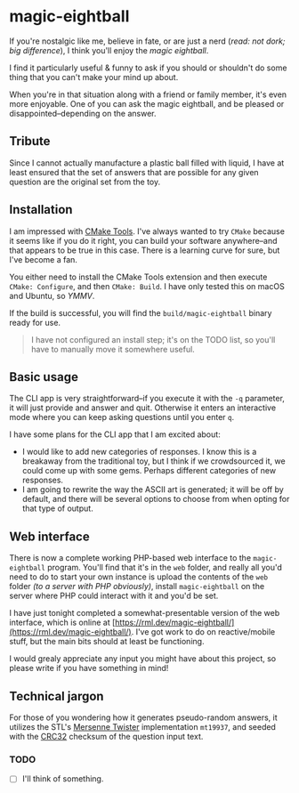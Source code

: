 # magic-eightball

If you're nostalgic like me, believe in fate, or are just a nerd (*read: not dork; big difference*), I think you'll enjoy the *magic eightball*.

I find it particularly useful & funny to ask if you should or shouldn't do some thing that you can't make your mind up about.

When you're in that situation along with a friend or family member, it's even more enjoyable. One of you can ask the magic eightball, and be pleased or disappointed–depending on the answer.

## Tribute

Since I cannot actually manufacture a plastic ball filled with liquid, I have at least ensured that the set of answers that are possible for any given question are the original set from the toy.

## Installation

I am impressed with [CMake Tools](https://marketplace.visualstudio.com/items?itemName=ms-vscode.cmake-tools). I've always wanted to try `CMake` because it seems like if you do it right, you can build your software anywhere–and that appears to be true in this case. There is a learning curve for sure, but I've become a fan.

You either need to install the CMake Tools extension and then execute `CMake: Configure`, and then `CMake: Build`. I have only tested this on macOS and Ubuntu, so *YMMV*.

If the build is successful, you will find the `build/magic-eightball` binary ready for use.

> I have not configured an install step; it's on the TODO list, so you'll have to manually move it somewhere useful.

## Basic usage

The CLI app is very straightforward–if you execute it with the `-q` parameter, it will just provide and answer and quit. Otherwise it enters an interactive mode where you can keep asking questions until you enter `q`.

I have some plans for the CLI app that I am excited about:

- I would like to add new categories of responses. I know this is a breakaway from the traditional toy, but I think if we crowdsourced it, we could come up with some gems. Perhaps different categories of new responses.
- I am going to rewrite the way the ASCII art is generated; it will be off by default, and there will be several options to choose from when opting for that type of output.

## Web interface

There is now a complete working PHP-based web interface to the `magic-eightball` program. You'll find that it's in the `web` folder, and really all you'd need to do to start your own instance is upload the contents of the `web` folder *(to a server with PHP obviously)*, install `magic-eightball` on the server where PHP could interact with it and you'd be set.

I have just tonight completed a somewhat-presentable version of the web interface, which is online at [https://rml.dev/magic-eightball/](https://rml.dev/magic-eightball/). I've got work to do on reactive/mobile stuff, but the main bits should at least be functioning.

I would grealy appreciate any input you might have about this project, so please write if you have something in mind!

## Technical jargon

For those of you wondering how it generates pseudo-random answers, it utilizes the STL's [Mersenne Twister](https://en.wikipedia.org/wiki/Mersenne_Twister) implementation `mt19937`, and seeded with the [CRC32](https://en.wikipedia.org/wiki/Cyclic_redundancy_check) checksum of the question input text.

### TODO

- [ ] I'll think of something.

